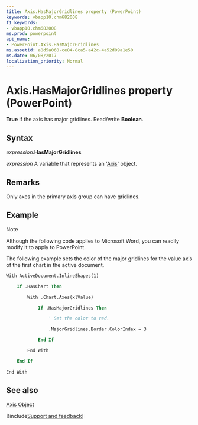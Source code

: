 ```yaml
---
title: Axis.HasMajorGridlines property (PowerPoint)
keywords: vbapp10.chm682008
f1_keywords:
- vbapp10.chm682008
ms.prod: powerpoint
api_name:
- PowerPoint.Axis.HasMajorGridlines
ms.assetid: a8d5a060-ce84-8ca5-a42c-4a52d09a1e50
ms.date: 06/08/2017
localization_priority: Normal
---
```



# Axis.HasMajorGridlines property (PowerPoint)

 **True** if the axis has major gridlines. Read/write **Boolean**.


## Syntax

_expression_.**HasMajorGridlines**

_expression_ A variable that represents an '[Axis](PowerPoint.Axis.md)' object.


## Remarks

Only axes in the primary axis group can have gridlines.


## Example




> [!NOTE] 
> Although the following code applies to Microsoft Word, you can readily modify it to apply to PowerPoint.

The following example sets the color of the major gridlines for the value axis of the first chart in the active document.




```vb
With ActiveDocument.InlineShapes(1)

    If .HasChart Then

        With .Chart.Axes(xlValue)

            If .HasMajorGridlines Then

                ' Set the color to red.

                .MajorGridlines.Border.ColorIndex = 3

            End If

        End With

    End If

End With


```


## See also


[Axis Object](PowerPoint.Axis.md)

[!include[Support and feedback](~/includes/feedback-boilerplate.md)]